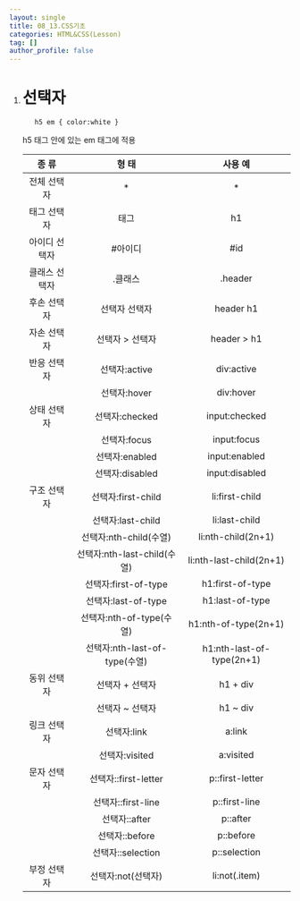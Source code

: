 ```yaml
---
layout: single
title: 08_13.CSS기초
categories: HTML&CSS(Lesson)
tag: []
author_profile: false
---
```


1. # 선택자
   ```
      h5 em { color:white }
   ```   
   h5 태그 안에 있는 em 태그에 적용   

      |  종 류  |  형  태  |  사용 예  |
      |:----------:|:-------:|:---------:|
      | 전체 선택자 |    *    |     *    |
      | 태그 선택자 |  태그   |     h1   |
      |아이디 선택자| #아이디  |    #id   |
      |클래스 선택자| .클래스  |  .header |
      |후손 선택자 |선택자 선택자| header h1|
      |자손 선택자 |선택자 > 선택자 | header > h1|
      |반응 선택자 |선택자:active  | div:active  |
      |            |선택자:hover  | div:hover  |
      |상태 선택자 | 선택자:checked | input:checked|
      |           | 선택자:focus | input:focus |
      |           | 선택자:enabled | input:enabled|
      |           | 선택자:disabled | input:disabled|
      |구조 선택자 | 선택자:first-child |li:first-child|
      |           | 선택자:last-child | li:last-child |
      |           | 선택자:nth-child(수열)| li:nth-child(2n+1)|
      |           | 선택자:nth-last-child(수열)| li:nth-last-child(2n+1)|
      |           | 선택자:first-of-type| h1:first-of-type |
      |           | 선택자:last-of-type | h1:last-of-type |
      |           | 선택자:nth-of-type(수열) | h1:nth-of-type(2n+1)|
      |           | 선택자:nth-last-of-type(수열)| h1:nth-last-of-type(2n+1)|
      |동위 선택자 | 선택자 + 선택자 | h1 + div |
      |           | 선택자 ~ 선택자 | h1 ~ div |
      |링크 선택자 | 선택자:link    | a:link |
      |           | 선택자:visited | a:visited|
      |문자 선택자 | 선택자::first-letter| p::first-letter |
      |           | 선택자::first-line | p::first-line |
      |           | 선택자::after | p::after |
      |           | 선택자::before | p::before |
      |           | 선택자::selection | p::selection |
      |부정 선택자 | 선택자:not(선택자) | li:not(.item) |

      